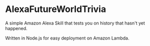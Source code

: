 # AlexaFutureWorldTrivia
A simple Amazon Alexa Skill that tests you on history that hasn't yet happened. 

Written in Node.js for easy deployment on Amazon Lambda.
